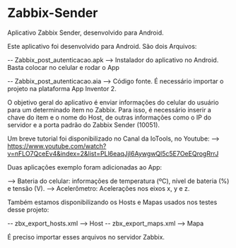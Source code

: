 # Zabbix-Sender
Aplicativo Zabbix Sender, desenvolvido para Android.

Este aplicativo foi desenvolvido para Android. São dois Arquivos:

-- Zabbix_post_autenticacao.apk --> Instalador do aplicativo no Android. Basta colocar no celular e rodar o App

-- Zabbix_post_autenticacao.aia --> Código fonte. É necessário importar o projeto na plataforma App Inventor 2.

O objetivo geral do aplicativo é enviar informações do celular do usuário para um determinado item no Zabbix. Para isso,
é necessário inserir a chave do item e o nome do Host, de outras informações como o IP do servidor e a porta padrão do Zabbix Sender (10051).

Um breve tutorial foi disponibilizado no Canal da IoTools, no Youtube:
--> https://www.youtube.com/watch?v=nFLO7QceEv4&index=2&list=PLl6eaqJjI6AywgwQl5c5E7OeEQrogRrrJ

Duas aplicações exemplo foram adicionadas ao App: 

--> Bateria do celular: informações de temperatura (ºC), nível de bateria (%) e tensão (V).
--> Acelerômetro: Acelerações nos eixos x, y e z.


Também estamos disponibilizando os Hosts e Mapas usados nos testes desse projeto:

-- zbx_export_hosts.xml --> Host -- zbx_export_maps.xml --> Mapa

É preciso importar esses arquivos no servidor Zabbix.
